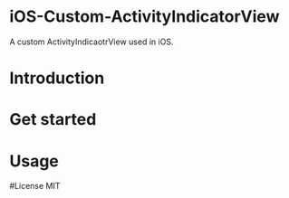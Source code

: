 # iOS-Custom-ActivityIndicatorView
A custom ActivityIndicaotrView used in iOS.

# Introduction

# Get started

# Usage

#License
  MIT
